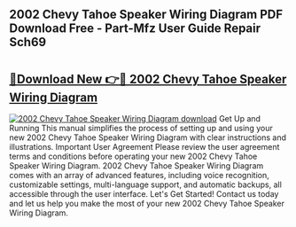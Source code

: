 ## 2002 Chevy Tahoe Speaker Wiring Diagram PDF Download Free - Part-Mfz User Guide Repair Sch69

# <h2><a href="http://dfpf6z6.blite.top/?on=2002+Chevy+Tahoe+Speaker+Wiring+Diagram">🔗Download New 👉🔴 2002 Chevy Tahoe Speaker Wiring Diagram</a></h2>

[![2002 Chevy Tahoe Speaker Wiring Diagram download](https://i.imgur.com/lujVjoI.png)](http://dfpf6z6.blite.top/?on=2002+Chevy+Tahoe+Speaker+Wiring+Diagram)
Get Up and Running This manual simplifies the process of setting up and using your new 2002 Chevy Tahoe Speaker Wiring Diagram with clear instructions and illustrations. Important User Agreement Please review the user agreement terms and conditions before operating your new 2002 Chevy Tahoe Speaker Wiring Diagram. 2002 Chevy Tahoe Speaker Wiring Diagram comes with an array of advanced features, including voice recognition, customizable settings, multi-language support, and automatic backups, all accessible through the user interface. Let's Get Started! Contact us today and let us help you make the most of your new 2002 Chevy Tahoe Speaker Wiring Diagram.

